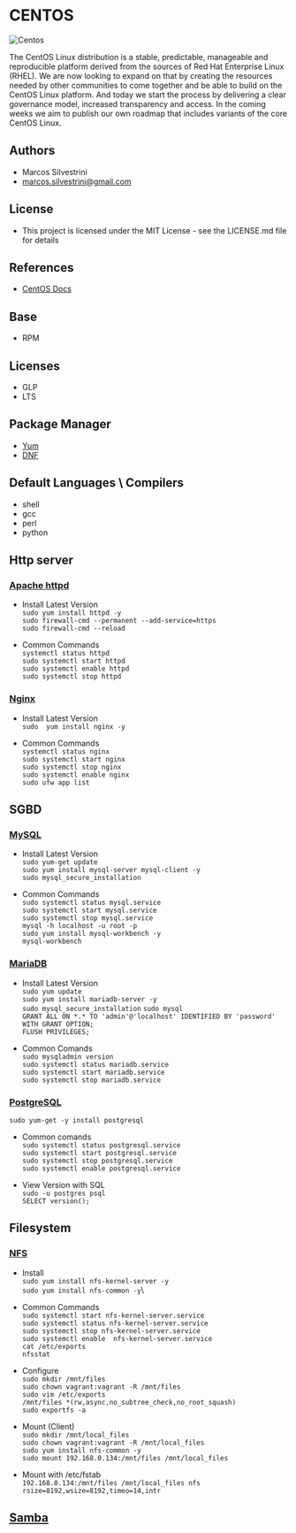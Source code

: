 # CENTOS

![Centos](https://user-images.githubusercontent.com/62715900/96582746-2047ff00-12b2-11eb-82e4-bd121ae654e1.png)

The CentOS Linux distribution is a stable, predictable, manageable and reproducible platform derived from the sources of Red Hat Enterprise Linux (RHEL). We are now looking to expand on that by creating the resources needed by other communities to come together and be able to build on the CentOS Linux platform. And today we start the process by delivering a clear governance model, increased transparency and access. In the coming weeks we aim to publish our own roadmap that includes variants of the core CentOS Linux.

## Authors

- Marcos Silvestrini
- marcos.silvestrini@gmail.com

## License

- This project is licensed under the MIT License - see the LICENSE.md file for details

## References

- [CentOS Docs](https://wiki.centos.org/)

## Base

- RPM

## Licenses

- GLP
- LTS

## Package Manager

- [Yum](https://man7.org/linux/man-pages/man8/yum.8.html)
- [DNF](https://dnf.readthedocs.io/en/latest/)

## Default Languages \ Compilers

- shell
- gcc
- perl
- python

## Http server

### [Apache httpd](https://www.digitalocean.com/community/tutorials/how-to-install-the-apache-web-server-on-centos-8-quickstart)

- Install Latest Version\
`sudo yum install httpd -y`\
`sudo firewall-cmd --permanent --add-service=https`\
`sudo firewall-cmd --reload`

- Common Commands\
`systemctl status httpd`\
`sudo systemctl start httpd`\
`sudo systemctl enable httpd`\
`sudo systemctl stop httpd`

### [Nginx](https://nginx.org/en/docs/)

- Install Latest Version\
`sudo  yum install nginx -y`

- Common Commands\
`systemctl status nginx`\
`sudo systemctl start nginx`\
`sudo systemctl stop nginx`\
`sudo systemctl enable nginx`\
`sudo ufw app list`

## SGBD

### [MySQL]()

- Install Latest Version\
`sudo yum-get update`\
`sudo yum install mysql-server mysql-client -y`\
`sudo mysql_secure_installation`

- Common Commands\
`sudo systemctl status mysql.service`\
`sudo systemctl start mysql.service`\
`sudo systemctl stop mysql.service`\
`mysql -h localhost -u root -p`\
`sudo yum install mysql-workbench -y`\
`mysql-workbench`

### [MariaDB](https://mariadb.com/kb/en/documentation/)

- Install Latest Version\
`sudo yum update`\
`sudo yum install mariadb-server -y`\
`sudo mysql_secure_installation`
`sudo mysql`\
`GRANT ALL ON *.* TO 'admin'@'localhost' IDENTIFIED BY 'password' WITH GRANT OPTION;`\
`FLUSH PRIVILEGES;`

- Common Comands\
`sudo mysqladmin version`\
`sudo systemctl status mariadb.service`\
`sudo systemctl start mariadb.service`\
`sudo systemctl stop mariadb.service`

### [PostgreSQL]()



`sudo yum-get -y install postgresql`

- Common comands\
`sudo systemctl status postgresql.service`\
`sudo systemctl start postgresql.service`\
`sudo systemctl stop postgresql.service`\
`sudo systemctl enable postgresql.service`

- View Version with SQL\
`sudo -u postgres psql`\
`SELECT version();`

## Filesystem

### [NFS]()

- Install\
`sudo yum install nfs-kernel-server -y`\
`sudo yum install nfs-common -y`\

- Common Commands\
`sudo systemctl start nfs-kernel-server.service`\
`sudo systemctl status nfs-kernel-server.service`\
`sudo systemctl stop nfs-kernel-server.service`\
`sudo systemctl enable  nfs-kernel-server.service`\
`cat /etc/exports`\
`nfsstat`

- Configure\
`sudo mkdir /mnt/files`\
`sudo chown vagrant:vagrant -R /mnt/files`\
`sudo vim /etc/exports`\
`/mnt/files *(rw,async,no_subtree_check,no_root_squash)`\
`sudo exportfs -a`

- Mount (Client)\
`sudo mkdir /mnt/local_files`\
`sudo chown vagrant:vagrant -R /mnt/local_files`\
`sudo yum install nfs-common -y`\
`sudo mount 192.168.0.134:/mnt/files /mnt/local_files`

- Mount with /etc/fstab\
`192.168.0.134:/mnt/files /mnt/local_files nfs rsize=8192,wsize=8192,timeo=14,intr`

## [Samba]()

